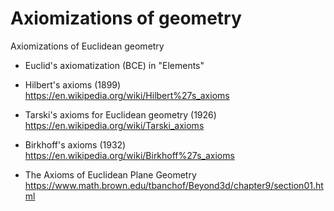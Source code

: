 # Axiomizations of geometry

Axiomizations of Euclidean geometry
- Euclid's axiomatization (BCE)
  in "Elements"

- Hilbert's axioms (1899)
  https://en.wikipedia.org/wiki/Hilbert%27s_axioms

- Tarski's axioms for Euclidean geometry (1926)
  https://en.wikipedia.org/wiki/Tarski_axioms

- Birkhoff's axioms (1932)
  https://en.wikipedia.org/wiki/Birkhoff%27s_axioms

- The Axioms of Euclidean Plane Geometry
  https://www.math.brown.edu/tbanchof/Beyond3d/chapter9/section01.html
 